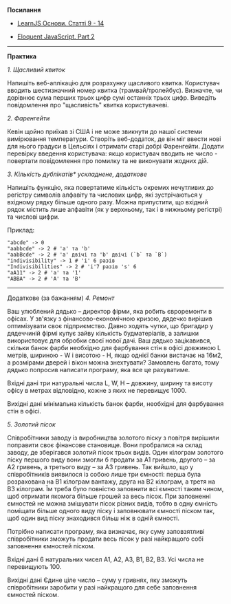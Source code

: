 
  **Посилання**
    
-   [LearnJS Основи. Статті 9 - 14](https://uk.javascript.info/first-steps)

-   [Eloquent  JavaScript. Part 2](https://eloquentjavascript.net/)

   ____________________________  


**Практика**

*1.  Щасливий квиток*

  Напишіть веб-аплікацію для розрахунку щасливого квитка. Користувач вводить шестизначний номер квитка (трамвай/тролейбус). Визначте, чи дорівнює сума перших трьох цифр сумі останніх трьох цифр. Виведіть повідомлення про "щасливість" квитка користувачеві.   
    
*2. Фаренгейти*

  Кевін щойно приїхав зі США і не може звикнути до нашої системи вимірювання температури. Створіть веб-додаток, де він міг ввести нові для нього градуси в Цельсіях і отримати старі добрі Фаренгейти. Додати перевірку введення користувача: якщо користувач вводить не число - повертати повідомлення про помилку та не виконувати жодних дій.
    
*3. Кількість дублікатів\**
_ускладнене, додаткове_

  Напишіть функцію, яка повертатиме кількість окремих нечутливих до регістру символів алфавіту та числових цифр, які зустрічаються у вхідному рядку більше одного разу. Можна припустити, що вхідний рядок містить лише алфавіти (як у верхньому, так і в нижньому регістрі) та числові цифри.
    
  Приклад:
  
    "abcde" -> 0 
    "aabbcde" -> 2 # 'a' та 'b'
    "aabBcde" -> 2 # 'a' двічі та 'b' двічі (`b` та `B`)
    "indivisibility" -> 1 # 'i' 6 разів
    "Indivisibilities" -> 2 # 'i'7 разів 's' 6
    "aA11" -> 2 # 'a' та '1'
    "ABBA" -> 2 # 'A' та 'B' 

___________________________
Додаткове (за бажанням)
*4. Ремонт*

Ваш улюблений дядько – директор фірми, яка робить євроремонти в офісах. У зв'язку з фінансово-економічною кризою, дядечко вирішив оптимізувати своє підприємство.
Давно ходять чутки, що бригадир у дядеччиній фірмі купує зайву кількість будматеріалів, а залишки використовує для обробки своєї нової дачі. Ваш дядько зацікавився, скільки банок фарби необхідно для фарбування стін в офісі довжиною L метрів, шириною - W і висотою - H, якщо однієї банки вистачає на 16м2, а розмірами дверей і вікон можна знехтувати? Замовлень багато, тому дядько попросив написати програму, яка все це рахуватиме.

Вхідні дані
    три натуральні числа L, W, H – довжину, ширину та висоту офісу в метрах відповідно, кожне з яких не перевищує 1000.

Вихідні дані
    мінімальна кількість банок фарби, необхідні для фарбування стін в офісі.


*5. Золотий пісок*

Співробітники заводу із виробництва золотого піску з повітря вирішили поправити своє фінансове становище. Вони пробралися на склад заводу, де зберігався золотий пісок трьох видів. Один кілограм золотого піску першого виду вони змогли б продати за A1 гривень, другого – за A2 гривень, а третього виду – за A3 гривень. Так вийшло, що у співробітників виявилося із собою лише три ємності: перша була розрахована на B1 кілограм вантажу, друга на B2 кілограм, а третя на B3 кілограм. Їм треба було повністю заповнити всі ємності таким чином, щоб отримати якомога більше грошей за весь пісок. При заповненні ємностей не можна змішувати пісок різних видів, тобто в одну ємність поміщати більше одного виду піску і заповнювати ємності піском так, щоб один вид піску знаходився більш ніж в одній ємності.

Потрібно написати програму, яка визначає, яку суму заповзятливі співробітники зможуть продати весь пісок у разі найкращого собі заповнення ємностей піском.

  Вхідні дані
    6 натуральних чисел A1, A2, A3, B1, B2, B3. Усі числа не перевищують 100.

  Вихідні дані
    Єдине ціле число – суму у гривнях, яку зможуть співробітники заробити у разі найкращого для себе заповнення ємностей піском.